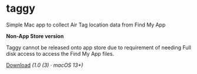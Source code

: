 # taggy
Simple Mac app to collect Air Tag location data from Find My App

**Non-App Store version**

Taggy cannot be released onto app store due to requirement of needing Full disk access to access the Find My App files.

[Download](https://github.com/antokne/taggy/releases/download/1.0-3/Taggy-1.0-3.zip) *(1.0 (3) · macOS 13+)*
